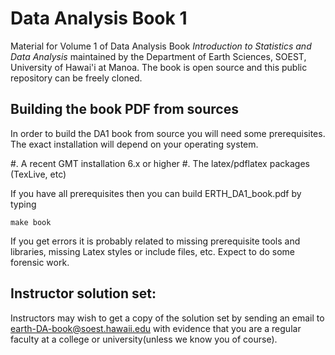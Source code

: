 # Data Analysis Book 1
Material for Volume 1 of Data Analysis Book *Introduction to Statistics and Data Analysis*
maintained by the Department of Earth Sciences, SOEST, University of Hawai'i at Manoa.
The book is open source and this public repository can be freely cloned.

## Building the book PDF from sources
In order to build the DA1 book from source you will need some prerequisites.
The exact installation will depend on your operating system.

#. A recent GMT installation 6.x or higher
#. The latex/pdflatex packages (TexLive, etc)

If you have all prerequisites then you can build ERTH_DA1_book.pdf by typing

	make book

If you get errors it is probably related to missing prerequisite tools and libraries,
missing Latex styles or include files, etc.  Expect to do some forensic work.

## Instructor solution set:

Instructors may wish to get a copy of the solution set by sending an email to
earth-DA-book@soest.hawaii.edu with evidence that you are a regular faculty
at a college or university(unless we know you of course).
